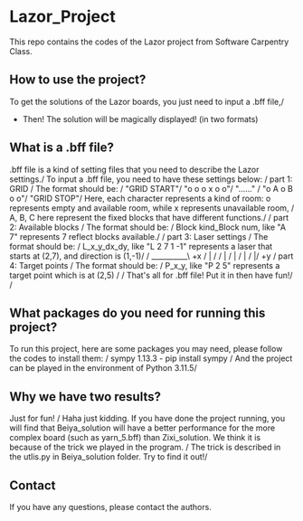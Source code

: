 # Lazor_Project
This repo contains the codes of the Lazor project from Software Carpentry Class.

## How to use the project?
To get the solutions of the Lazor boards, you just need to input a .bff file,/
- Then! The solution will be magically displayed! (in two formats)

## What is a .bff file?
.bff file is a kind of setting files that you need to describe the Lazor settings./
To input a .bff file, you need to have these settings below: /
part 1: GRID /
The format should be: /
"GRID START"/
"o o o x o o"/
"......" /
"o A o B o o"/
"GRID STOP"/
Here, each character represents a kind of room: o represents empty and available room, while x represents unavailable room, /
A, B, C here represent the fixed blocks that have different functions./
/
part 2: Available blocks /
The format should be: /
Block kind_Block num, like "A 7" represents 7 reflect blocks available./
/
part 3: Laser settings /
The format should be: /
L_x_y_dx_dy, like "L 2 7 1 -1" represents a laser that starts at (2,7), and direction is (1,-1)/
/
      __________\ +x /
      |         / /
      | /
      | /
      | /
     \|/ +y /
part 4: Target points /
The format should be: /
P_x_y, like "P 2 5" represents a target point which is at (2,5) /
/
That's all for .bff file! Put it in then have fun!/
/
## What packages do you need for running this project?
To run this project, here are some packages you may need, please follow the codes to install them: /
sympy 1.13.3 - pip install sympy / 
And the project can be played in the environment of Python 3.11.5/

## Why we have two results?
Just for fun! /
Haha just kidding. If you have done the project running, you will find that Beiya_solution will have a better performance for the more complex board (such as yarn_5.bff) than Zixi_solution. We think it is because of the trick we played in the program. / 
The trick is described in the utlis.py in Beiya_solution folder. Try to find it out!/

## Contact
If you have any questions, please contact the authors.
     

